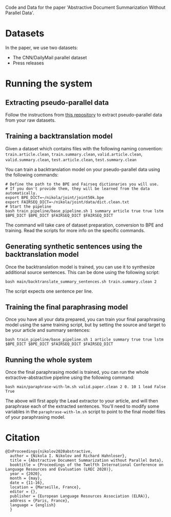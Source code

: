 Code and Data for the paper 'Abstractive Document Summarization Without Parallel Data'. 

# Datasets 

In the paper, we use two datasets: 
 * The CNN/DailyMail parallel dataset  
 * Press releases 

# Running the system

## Extracting pseudo-parallel data 

Follow the instructions from [this repository](https://github.com/ninikolov/lha) to extract pseudo-parallel data from 
your raw datasets. 

## Training a backtranslation model 

Given a dataset which contains files with the following naming convention: `train.article.clean`, `train.summary.clean`, 
`valid.article.clean`, `valid.summary.clean`, `test.article.clean`, `test.summary.clean`

You can train a backtranslation model on your pseudo-parallel data using the 
following commands: 

```
# Define the path to the BPE and Fairseq dictionaries you will use. 
# If you don't provide them, they will be learned from the data automatically. 
export BPE_DICT=~/nikola/joint/joint50k.bpe
export FAIRSEQ_DICT=~/nikola/joint/data/dict.clean.txt
# Start the pipeline
bash train_pipeline/base_pipeline.sh 1 summary article true true lstm $BPE_DICT $BPE_DICT $FAIRSEQ_DICT $FAIRSEQ_DICT
```

The command will take care of dataset preparation, conversion to BPE and training. Read
the scripts for more info on the specific commands.  

## Generating synthetic sentences using the backtranslation model

Once the backtranslation model is trained, you can use it to synthesize additional 
source sentences. This can be done using the following script: 

```
bash main/backtranslate_summary_sentences.sh train.summary.clean 2
```

The script expects one sentence per line. 

## Training the final paraphrasing model 

Once you have all your data prepared, you can train your final paraphrasing model using 
the same training script, but by setting the source and target to be your 
article and summary sentences: 

```
bash train_pipeline/base_pipeline.sh 1 article summary true true lstm $BPE_DICT $BPE_DICT $FAIRSEQ_DICT $FAIRSEQ_DICT
```

## Running the whole system   

Once the final paraphrasing model is trained, you can run the whole extractive-abstractive 
pipeline using the following command: 

```
bash main/paraphrase-with-lm.sh valid.paper.clean 2 0. 10 1 lead False True 
```

The above will first apply the Lead extractor to your article, and will then
paraphrase each of the extracted sentences. 
You'll need to modify some variables in the `paraphrase-with-lm.sh` script 
to point to the final model files of your paraphrasing model. 

# Citation 

```
@InProceedings{nikolov2020abstractive,
  author = {Nikola I. Nikolov and Richard Hahnloser},
  title = {Abstractive Document Summarization without Parallel Data},
  booktitle = {Proceedings of the Twelfth International Conference on Language Resources and Evaluation (LREC 2020)},
  year = {2020},
  month = {may},
  date = {11-16},
  location = {Marseille, France},
  editor = {},
  publisher = {European Language Resources Association (ELRA)},
  address = {Paris, France},
  language = {english}
  }
```